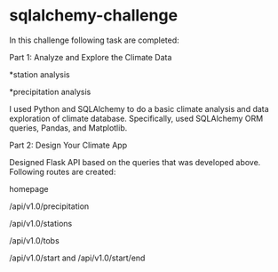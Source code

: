 # sqlalchemy-challenge
In this challenge following task are completed:

Part 1: Analyze and Explore the Climate Data

*station analysis

*precipitation analysis

I used Python and SQLAlchemy to do a basic climate analysis and data exploration of  climate database. 
Specifically, used SQLAlchemy ORM queries, Pandas, and Matplotlib.

Part 2: Design Your Climate App

 Designed Flask API based on the queries that was developed above.
 Following routes are created:

 homepage

 /api/v1.0/precipitation

 /api/v1.0/stations

 /api/v1.0/tobs

 /api/v1.0/start and /api/v1.0/start/end
